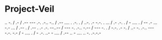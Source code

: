 # Project-Veil
.. -. / .- / .-- --- .-. .-.. -.. / .-- .... . .-. . / ..-. .- -.-. . ... / .- .-. . / - .... . / -- .- ... -.- ... / .-- . / .-- . .- .-. --..-- / --- -. .-.. -.-- / --- -. . / -.-. .- -. / ..- -. .-.. --- -.-. -.- / - .... . / - .-. ..- - .... / .-- .. - .... .. -. .-.-.-

